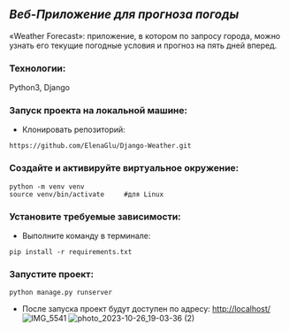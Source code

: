 ## _Веб-Приложение для прогноза погоды_

«Weather Forecast»: приложение, в котором по запросу города, можно узнать его текущие погодные условия и прогноз на пять дней вперед.

### Технологии:

Python3, Django

### Запуск проекта на локальной машине:

- Клонировать репозиторий:
```
https://github.com/ElenaGlu/Django-Weather.git
```
### Создайте и активируйте виртуальное окружение:

```
python -m venv venv
source venv/bin/activate     #для Linux
```
### Установите требуемые зависимости:

- Выполните команду в терминале: 
```
pip install -r requirements.txt
```
### Запустите проект:

```
python manage.py runserver
```

- После запуска проект будут доступен по адресу: [http://localhost/](http://localhost/)
![IMG_5541](https://github.com/ElenaGlu/Django-Weather/assets/123466535/63b8fac2-ca3b-414f-8a38-4194679d580e)
![photo_2023-10-26_19-03-36 (2)](https://github.com/ElenaGlu/Django-Weather/assets/123466535/41de0fce-0cd8-48ff-9d04-d1a0b45676fd)


